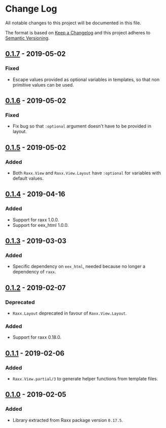 # Change Log
All notable changes to this project will be documented in this file.

The format is based on [Keep a Changelog](http://keepachangelog.com/)
and this project adheres to [Semantic Versioning](http://semver.org/).

## [0.1.7](https://github.com/CrowdHailer/raxx/tree/1.0.0) - 2019-05-02

### Fixed

- Escape values provided as optional variables in templates, so that non primitive values can be used.

## [0.1.6](https://github.com/CrowdHailer/raxx/tree/1.0.0) - 2019-05-02

### Fixed

- Fix bug so that `:optional` argument doesn't have to be provided in layout.

## [0.1.5](https://github.com/CrowdHailer/raxx/tree/1.0.0) - 2019-05-02

### Added

- Both `Raxx.View` and `Raxx.View.Layout` have `:optional` for variables with default values.

## [0.1.4](https://github.com/CrowdHailer/raxx/tree/1.0.0) - 2019-04-16

### Added

- Support for raxx 1.0.0.
- Support for eex_html 1.0.0.

## [0.1.3](https://github.com/CrowdHailer/raxx/tree/0.18.0) - 2019-03-03

### Added

- Specific dependency on `eex_html`, needed because no longer a dependency of `raxx`.

## [0.1.2](https://github.com/CrowdHailer/raxx/tree/0.18.0) - 2019-02-07

### Deprecated

- `Raxx.Layout` deprecated in favour of `Raxx.View.Layout`.

### Added

- Support for raxx 0.18.0.

## [0.1.1](#) - 2019-02-06

### Added

- `Raxx.View.partial/3` to generate helper functions from template files.

## [0.1.0](https://github.com/CrowdHailer/raxx/tree/0.17.6) - 2019-02-05

### Added

- Library extracted from Raxx package version `0.17.5`.
